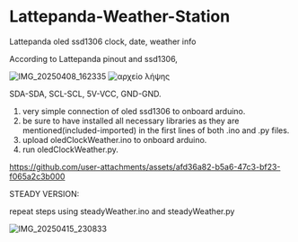 # Lattepanda-Weather-Station
Lattepanda oled ssd1306 clock, date, weather info 

According to Lattepanda pinout and ssd1306, 

![IMG_20250408_162335](https://github.com/user-attachments/assets/242ff4bf-0b70-4da8-99d4-571ce080a959)
![αρχείο λήψης](https://github.com/user-attachments/assets/d3613b31-82d1-4e15-a993-a2bd479995aa)

SDA-SDA, 
SCL-SCL, 
5V-VCC, 
GND-GND.

1. very simple connection of oled ssd1306 to onboard arduino.
2. be sure to have installed all necessary libraries as they are mentioned(included-imported) in the first lines of both .ino and .py files.
3. upload oledClockWeather.ino to onboard arduino.
4. run oledClockWeather.py.



https://github.com/user-attachments/assets/afd36a82-b5a6-47c3-bf23-f065a2c3b000


STEADY VERSION:

repeat steps using steadyWeather.ino and steadyWeather.py

![IMG_20250415_230833](https://github.com/user-attachments/assets/44c158e0-3c8d-4408-ad5e-7607069c397d)
